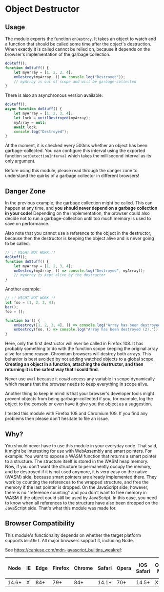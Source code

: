 # Object Destructor

## Usage

The module exports the function `onDestroy`. It takes an object
to watch and a function that should be called some time after the
object's destruction. When exactly it is called cannot be relied on,
because it depends on the browser's implementation of the garbage
collection.

```js
doStuff();
function doStuff() {
    let myArray = [1, 2, 3, 4];
    onDestroy(myArray, () => console.log("Destroyed"));
    // myArray is out of scope and will be garbage-collected
}
```

There is also an asynchronous version available:

```js
doStuff();
async function doStuff() {
    let myArray = [1, 2, 3, 4];
    let lock = untilDestroyed(myArray);
    myArray = null;
    await lock;
    console.log("Destroyed");
}
```

At the moment, it is checked every 500ms whether an object has been
garbage-collected. You can configure this interval using the exported
function `setDetectionInterval` which takes the millisecond interval
as its only argument.

Before using this module, please read through the danger zone to
understand the quirks of a garbage collector in different browsers!

## Danger Zone

In the previous example, the garbage collection might be called.
This can happen at any time, and **you should never depend on a
garbage collection in your code**! Depending on the implementation,
the browser could also decide not to run a garbage-collection until
too much memory is used to save on performance.

Also note that you cannot use a reference to the object in the
destructor, because then the destructor is keeping the object
alive and is never going to be called:

```js
// !! MIGHT NOT WORK !!
doStuff();
function doStuff() {
    let myArray = [1, 2, 3, 4];
    onDestroy(myArray, () => console.log("Destroyed", myArray));
    // myArray is kept alive by the destructor
}
```

Another example:

```js
// !! MIGHT NOT WORK !!
let foo = [1, 2, 3, 4];
bar();
foo = [];

function bar() {
	onDestroy([1, 2, 3, 4], () => console.log("Array has been destroyed (1)."));
	onDestroy(foo, () => console.log("Array has been destroyed (2)."));
}
```

Here, only the first destructor will ever be called in Firefox 108. It has
probably something to do with the function scope keeping the original
array alive for some reason. Chromium browsers will destroy both arrays.
This behavior is best avoided by not adding watched objects to a global
scope. **Creating an object in a function, attaching the destructor, and
then returning it is the safest way that I could find**.

Never use `eval` because it *could* access any variable in scope dynamically
which means that the browser needs to keep everything in scope alive.

Another thing to keep in mind is that your browser's developer tools
might prevent objects from being garbage-collected if you, for example,
log the object to the console or even have it give you the object as
a suggestion.

I tested this module with Firefox 108 and Chromium 109. If you find
any problems then please don't hesitate to file an issue.

## Why?

You should never have to use this module in your everyday code. That
said, it might be interesting for use with WebAssembly and smart
pointers. For example: You want to expose a WASM function that returns
a smart pointer to a structure. The structure itself is stored in the
WASM heap memory. Now, if you don't want the structure to permanently
occupy the memory, and be destroyed if it is not used anymore, it is
very easy on the native (WASM) side, because smart pointers are
already implemented there. They work by counting the references to
the wrapped structure, and free the memory if the last pointer is
dropped. On the JavaScript side, however, there is no "reference
counting" and you don't want to free memory in WASM if the object
could still be used by JavaScript. In this case, you need to know
when all references to the structure have also been dropped on the
JavaScript side. That's what this module was made for.

## Browser Compatibility

This module's functionality depends on whether the target platform
supports `WealRef`. All major browsers support it, including Node.

See <https://caniuse.com/mdn-javascript_builtins_weakref>:

| Node  | IE  | Edge | Firefox | Chrome | Safari | Opera | iOS Safari | Opera Mini | Android Browser | Opera Mobile | Chrome for Android | Firefox for Android |
|-------|-----|------|---------|--------|--------|-------|------------|------------|-----------------|--------------|--------------------|---------------------|
| 14.6+ | X   | 84+  | 79+     | 84+    | 14.1+  | 70+   | 14.5+      | X          | 108+            | 72+          | 108+               | 107+                |

[weakref]: https://developer.mozilla.org/en-US/docs/Web/JavaScript/Reference/Global_Objects/WeakRef
